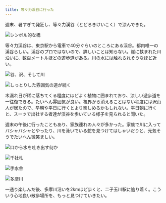 ```yaml
---
title: 等々力渓谷に行った
---
```

週末、暑すぎて発狂し、等々力渓谷（とどろきけいこく）で涼んできた。

![](https://lh3.googleusercontent.com/14vqoX1oAVdaCVvYxAjd9pYnd-5YSdPmxwRZngBKs8o2XfHMzJbd2g0QptnrecpKd9zec3qvy0Cc5W7-3h-sv77a7U7qAUrGQhM5asu2Rjvo5LTHxqTRPdQJAwW6N3BknqEc7Z54s58UG908lOgVc3-aPjKRIPN_Lc--d4dRjcE4tatsHNsTPzIko2sslQ "シンボル的な橋")

等々力渓谷は、東京駅から電車で40分ぐらいのところにある渓谷。都内唯一の渓谷らしい。渓谷のプロではないので、詳しいことは知らない。崖に挟まれた川沿いに、数百メートルほどの遊歩道がある。川の水には触れられそうなほど近い。

![](https://lh5.googleusercontent.com/1ueFCuKP5Mr22t6smgaJYswjXiGN7P9DULGxK-hSgvRVrSlzc3FrGFglEp5zZH-FbgFtRxLESr5lJUWBL3yhLla4r_SV_dN5iZAjH-0G-2DtNvcTMQR9h2mlsxSoKLrrabc3vKVGwe1bboesBrIUIRHVfA2CPWEzIO0NSDGxAX6g80GOW3IPZokc4lrTAA "谷、沢、そして川")

![](https://lh3.googleusercontent.com/Q4v-XW6VBY2wAhveEYSjwzgN49iAEdXw3O6vt-0bOblh57en-orZ9zMmy5L1ypsHVvKhEBgs9V0yQntJ_HPEA-fFOCc-GjLriJKc5Fy5Xq62Su6L4ciZaZhKrpO4rlBU8sWmjJTQ3awhhrZZ-IPzvpxen8TaUbLuxtINvhCSD8P9vrKuaYvETYQRQTJTkw "しっとりした雰囲気の道が続く")

木漏れ日が稀に落ちてくる程度にほどよく植物に囲まれており、涼しい遊歩道を一往復できる。たいへん雰囲気が良い。視界から消えることはない程度には沢山人が居たので、早朝や平日に行くとより楽しめるかもしれない。平日朝に行くと、スーツで出社する者達が渓谷を歩いている様子を見られると聞いた。

週末の午後に行ったこともあり、家族連れの人々が多かった。家族で川に入ってバシャバシャとやったり、川を泳いでいる蛇を見つけてはしゃいだりと、元気そうでたいへん微笑ましい。

![](https://lh3.googleusercontent.com/cOCS6AYz-vSds4JU35-UhHPCKa4lA0O1kzR1HwwyaoE-XLe6szqEnvYyOGenuFh-JaIHK1XrIANxieNjwS3H5yxF-hIpkYnJyEVHqiSfUoN95iwC97BKlQQzqeXB5B9VHFB_D86CqxZ5M1oirj2HzllqTl1bbnxCxl7BnRL5R22czegYrM_i_ZY4KxRmnA "口から水を吐き出す何か")

![](https://lh6.googleusercontent.com/PX9wd6FnSbWUjcPZQ8E_WUFB3zZnxbLrnFVwatr6UsolwG6Pyd7NlQizRRtep66FkiGoGSdl-vGlOpQnBzmMOTq1q8V10rYzSs1c4GicjbUkImVgJh5rbplimNXdfLhwUnVZWGmqMUACQUcXBUZ8UeuU6q565gNs3_mD9_8nzxTac3PB9QvtAIYb-b78oA "千社札")

![](https://lh6.googleusercontent.com/EQGPYwe-tkf_CzUwBNQBD9mFSS4Gy6R_C175qftS6cx1GKCz3pYbWAARDDuBVparnIuaPsi5yblcXzGqlFftNjx9sVmyac4LGnRQHmhmk9sS-2mNq3pe45z6MC_tfoTKMrsWakCfmmce9jSAW93aFpiPlkmupffDwcNNypURIadb6VhIRL8cI84inhYbIg "手水舎")

![](https://lh6.googleusercontent.com/LA886YaGwtIyyBHi6RoaizNbxF0M-V8HPW8DwzMPc76Vixl0m8rUREktdmY5LMQuwKe9Ky71ifEtOyw-SXPeK-hJf_uWB8LGi8mc-83PJw2LeWLLvZSepfrshjiDHowhHoczhAoyByt6plxCyvSgfOVGO3X7QTlUbh5U0TzW7S_Da3JAeei-BSNxwQdPiw "多摩川")

一通り楽しんだ後、多摩川沿いを2kmほど歩くと、二子玉川駅に辿り着く。こういう心地良い散歩場所を、もっと見つけていきたい。
